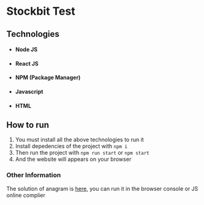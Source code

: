 # Stockbit Test

## Technologies

- #### Node JS
- #### React JS
- #### NPM (Package Manager)
- #### Javascript
- #### HTML


## How to run

1. You must install all the above technologies to run it
2. Install depedencies of the project with `npm i`
3. Then run the project with `npm run start` or `npm start`
4. And the website will appears on your browser

### Other Information
The solution of anagram is [here](https://github.com/bmf10/Stockbit-tes/blob/master/anagram.js), you can run it in the browser console or JS online complier
